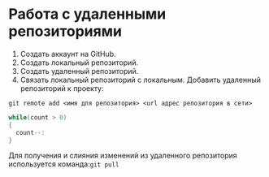 # Работа с удаленными репозиториями

1. Создать аккаунт на GitHub.
2. Создать локальный репозиторий.
3. Создать удаленный репозиторий.
4. Связать локальный репозиторий с локальным.
Добавить удаленный репозиторий к проекту:
```
git remote add <имя для репозитория> <url адрес репозитория в сети>
```
```C#
while(count > 0)
{
  count--:
}
```
Для получения и слияния изменений из удаленного репозитория используется команда:`git pull`
